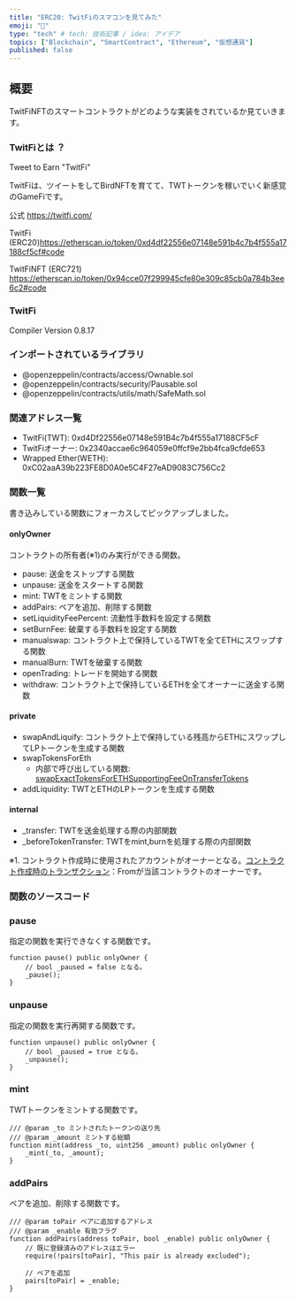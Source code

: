 ```yaml
---
title: "ERC20: TwitFiのスマコンを見てみた"
emoji: "💭"
type: "tech" # tech: 技術記事 / idea: アイデア
topics: ["Blockchain", "SmartContract", "Ethereum", "仮想通貨"]
published: false
---
```

## 概要

TwitFiNFTのスマートコントラクトがどのような実装をされているか見ていきます。

### TwitFiとは ？

Tweet to Earn "TwitFi"

TwitFiは、ツイートをしてBirdNFTを育てて、TWTトークンを稼いでいく新感覚のGameFiです。

公式 <https://twitfi.com/>

TwitFi (ERC20)<https://etherscan.io/token/0xd4df22556e07148e591b4c7b4f555a17188cf5cf#code>

TwitFiNFT (ERC721) <https://etherscan.io/token/0x94cce07f299945cfe80e309c85cb0a784b3ee6c2#code>

### TwitFi

Compiler Version 0.8.17

### インポートされているライブラリ

- @openzeppelin/contracts/access/Ownable.sol
- @openzeppelin/contracts/security/Pausable.sol
- @openzeppelin/contracts/utils/math/SafeMath.sol

### 関連アドレス一覧

- TwitFi(TWT): 0xd4Df22556e07148e591B4c7b4f555a17188CF5cF
- TwitFiオーナー: 0x2340accae6c964059e0ffcf9e2bb4fca9cfde653
- Wrapped Ether(WETH): 0xC02aaA39b223FE8D0A0e5C4F27eAD9083C756Cc2

### 関数一覧

書き込みしている関数にフォーカスしてピックアップしました。

#### onlyOwner

コントラクトの所有者(※1)のみ実行ができる関数。

- pause: 送金をストップする関数
- unpause: 送金をスタートする関数
- mint: TWTをミントする関数
- addPairs: ペアを追加、削除する関数
- setLiquidityFeePercent: 流動性手数料を設定する関数
- setBurnFee: 破棄する手数料を設定する関数
- manualswap: コントラクト上で保持しているTWTを全てETHにスワップする関数
- manualBurn: TWTを破棄する関数
- openTrading: トレードを開始する関数
- withdraw: コントラクト上で保持しているETHを全てオーナーに送金する関数

#### private

- swapAndLiquify: コントラクト上で保持している残高からETHにスワップしてLPトークンを生成する関数
- swapTokensForEth
  - 内部で呼び出している関数: [swapExactTokensForETHSupportingFeeOnTransferTokens](https://github.com/Uniswap/v2-periphery/blob/0335e8f7e1bd1e8d8329fd300aea2ef2f36dd19f/contracts/UniswapV2Router02.sol#L379)
- addLiquidity: TWTとETHのLPトークンを生成する関数

#### internal

- _transfer: TWTを送金処理する際の内部関数
- _beforeTokenTransfer: TWTをmint,burnを処理する際の内部関数

※1. コントラクト作成時に使用されたアカウントがオーナーとなる。[コントラクト作成時のトランザクション](https://etherscan.io/tx/0x506ffb8e80724507fd87f3de42e7e2939655748171e25b762297944659156905)：Fromが当該コントラクトのオーナーです。

### 関数のソースコード

### pause

指定の関数を実行できなくする関数です。

```solidity
function pause() public onlyOwner {
    // bool _paused = false となる。
    _pause();
}
```

### unpause

指定の関数を実行再開する関数です。

```solidity
function unpause() public onlyOwner {
    // bool _paused = true となる。
    _unpause();
}
```

### mint

TWTトークンをミントする関数です。

```solidity
/// @param _to ミントされたトークンの送り先
/// @param _amount ミントする総額
function mint(address _to, uint256 _amount) public onlyOwner {
    _mint(_to, _amount);
}
```

### addPairs

ペアを追加、削除する関数です。

```solidity
/// @param toPair ペアに追加するアドレス
/// @param _enable 有効フラグ
function addPairs(address toPair, bool _enable) public onlyOwner {
    // 既に登録済みのアドレスはエラー
    require(!pairs[toPair], "This pair is already excluded");

    // ペアを追加
    pairs[toPair] = _enable;
}
```

